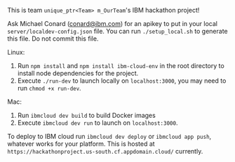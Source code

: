 This is team `unique_ptr<Team> m_OurTeam`'s IBM hackathon project!

Ask Michael Conard (conard@ibm.com) for an apikey to put in your local `server/localdev-config.json` file. You can run `./setup_local.sh` to generate this file. Do not commit this file.

Linux:

1. Run `npm install` and `npm install ibm-cloud-env` in the root directory to install node dependencies for the project.
2. Execute `./run-dev` to launch locally on `localhost:3000`, you may need to run `chmod +x run-dev`.

Mac:
1. Run `ibmcloud dev build` to build Docker images
2. Execute `ibmcloud dev run` to launch on `localhost:3000`.

To deploy to IBM cloud run `ibmcloud dev deploy` or `ibmcloud app push`, whatever works for your platform. 
This is hosted at `https://hackathonproject.us-south.cf.appdomain.cloud/` currently.
